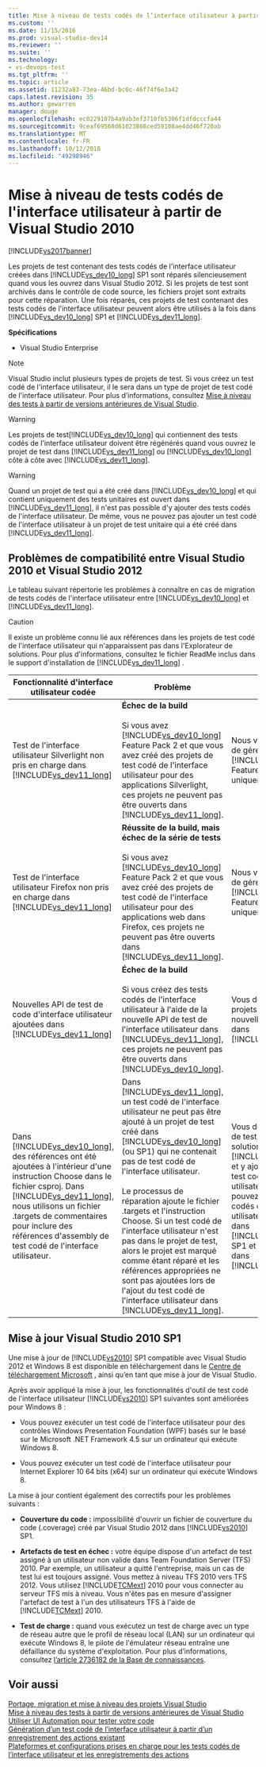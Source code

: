 ```yaml
---
title: Mise à niveau de tests codés de l’interface utilisateur à partir de Visual Studio 2010 | Microsoft Docs
ms.custom: ''
ms.date: 11/15/2016
ms.prod: visual-studio-dev14
ms.reviewer: ''
ms.suite: ''
ms.technology:
- vs-devops-test
ms.tgt_pltfrm: ''
ms.topic: article
ms.assetid: 11232a83-73ea-46bd-bc0c-46f74f6e3a42
caps.latest.revision: 35
ms.author: gewarren
manager: douge
ms.openlocfilehash: ec0229107b4a9ab3ef3710fb5306f1dfdcccfa44
ms.sourcegitcommit: 9ceaf69568d61023868ced59108ae4dd46f720ab
ms.translationtype: MT
ms.contentlocale: fr-FR
ms.lasthandoff: 10/12/2018
ms.locfileid: "49298946"
---
```

# <a name="upgrading-coded-ui-tests-from-visual-studio-2010"></a>Mise à niveau de tests codés de l'interface utilisateur à partir de Visual Studio 2010
[!INCLUDE[vs2017banner](../includes/vs2017banner.md)]

Les projets de test contenant des tests codés de l'interface utilisateur créées dans [!INCLUDE[vs_dev10_long](../includes/vs-dev10-long-md.md)] SP1 sont réparés silencieusement quand vous les ouvrez dans Visual Studio 2012. Si les projets de test sont archivés dans le contrôle de code source, les fichiers projet sont extraits pour cette réparation. Une fois réparés, ces projets de test contenant des tests codés de l'interface utilisateur peuvent alors être utilisés à la fois dans [!INCLUDE[vs_dev10_long](../includes/vs-dev10-long-md.md)] SP1 et [!INCLUDE[vs_dev11_long](../includes/vs-dev11-long-md.md)].  
  
 **Spécifications**  
  
-   Visual Studio Enterprise  
  
> [!NOTE]
>  Visual Studio inclut plusieurs types de projets de test. Si vous créez un test codé de l'interface utilisateur, il le sera dans un type de projet de test codé de l'interface utilisateur. Pour plus d’informations, consultez [Mise à niveau des tests à partir de versions antérieures de Visual Studio](http://msdn.microsoft.com/en-us/e9c8b7f6-bd72-448e-8edb-d090dcc5cf52).  
  
> [!WARNING]
>  Les projets de test[!INCLUDE[vs_dev10_long](../includes/vs-dev10-long-md.md)] qui contiennent des tests codés de l'interface utilisateur doivent être régénérés quand vous ouvrez le projet de test dans [!INCLUDE[vs_dev11_long](../includes/vs-dev11-long-md.md)] ou [!INCLUDE[vs_dev10_long](../includes/vs-dev10-long-md.md)] côte à côte avec [!INCLUDE[vs_dev11_long](../includes/vs-dev11-long-md.md)].  
  
> [!WARNING]
>  Quand un projet de test qui a été créé dans [!INCLUDE[vs_dev10_long](../includes/vs-dev10-long-md.md)] et qui contient uniquement des tests unitaires est ouvert dans [!INCLUDE[vs_dev11_long](../includes/vs-dev11-long-md.md)], il n'est pas possible d'y ajouter des tests codés de l'interface utilisateur. De même, vous ne pouvez pas ajouter un test codé de l'interface utilisateur à un projet de test unitaire qui a été créé dans [!INCLUDE[vs_dev11_long](../includes/vs-dev11-long-md.md)].  
  
## <a name="compatibility-issues-between-visual-studio-2010-and-visual-studio-2012"></a>Problèmes de compatibilité entre Visual Studio 2010 et Visual Studio 2012  
 Le tableau suivant répertorie les problèmes à connaître en cas de migration de tests codés de l'interface utilisateur entre [!INCLUDE[vs_dev10_long](../includes/vs-dev10-long-md.md)] et [!INCLUDE[vs_dev11_long](../includes/vs-dev11-long-md.md)].  
  
> [!CAUTION]
>  Il existe un problème connu lié aux références dans les projets de test codé de l'interface utilisateur qui n'apparaissent pas dans l'Explorateur de solutions. Pour plus d'informations, consultez le fichier ReadMe inclus dans le support d'installation de [!INCLUDE[vs_dev11_long](../includes/vs-dev11-long-md.md)] .  
  
|Fonctionnalité d'interface utilisateur codée|Problème|Solution|  
|----------------------------|-----------|--------------|  
|Test de l'interface utilisateur Silverlight non pris en charge dans [!INCLUDE[vs_dev11_long](../includes/vs-dev11-long-md.md)]|**Échec de la build**<br /><br /> Si vous avez [!INCLUDE[vs_dev10_long](../includes/vs-dev10-long-md.md)] Feature Pack 2 et que vous avez créé des projets de test codé de l'interface utilisateur pour des applications Silverlight, ces projets ne peuvent pas être ouverts dans [!INCLUDE[vs_dev11_long](../includes/vs-dev11-long-md.md)].|Nous vous recommandons de gérer ces projets dans [!INCLUDE[vs_dev10_long](../includes/vs-dev10-long-md.md)] Feature Pack 2 uniquement.|  
|Test de l'interface utilisateur Firefox non pris en charge dans [!INCLUDE[vs_dev11_long](../includes/vs-dev11-long-md.md)]|**Réussite de la build, mais échec de la série de tests**<br /><br /> Si vous avez [!INCLUDE[vs_dev10_long](../includes/vs-dev10-long-md.md)] Feature Pack 2 et que vous avez créé des projets de test codé de l'interface utilisateur pour des applications web dans Firefox, ces projets ne peuvent pas être ouverts dans [!INCLUDE[vs_dev11_long](../includes/vs-dev11-long-md.md)].|Nous vous recommandons de gérer ces projets dans [!INCLUDE[vs_dev10_long](../includes/vs-dev10-long-md.md)] Feature Pack 2 uniquement.|  
|Nouvelles API de test de code d'interface utilisateur ajoutées dans [!INCLUDE[vs_dev11_long](../includes/vs-dev11-long-md.md)]|**Échec de la build**<br /><br /> Si vous créez des tests codés de l'interface utilisateur à l'aide de la nouvelle API de test de l'interface utilisateur dans [!INCLUDE[vs_dev11_long](../includes/vs-dev11-long-md.md)], ces projets ne peuvent pas être ouverts dans [!INCLUDE[vs_dev10_long](../includes/vs-dev10-long-md.md)].|Vous devez gérer les projets qui utilisent la nouvelle API uniquement dans [!INCLUDE[vs_dev11_long](../includes/vs-dev11-long-md.md)].|  
|Dans [!INCLUDE[vs_dev10_long](../includes/vs-dev10-long-md.md)], des références ont été ajoutées à l'intérieur d'une instruction Choose dans le fichier csproj. Dans [!INCLUDE[vs_dev11_long](../includes/vs-dev11-long-md.md)], nous utilisons un fichier .targets de commentaires pour inclure des références d'assembly de test codé de l'interface utilisateur.|Dans [!INCLUDE[vs_dev11_long](../includes/vs-dev11-long-md.md)], un test codé de l'interface utilisateur ne peut pas être ajouté à un projet de test créé dans [!INCLUDE[vs_dev10_long](../includes/vs-dev10-long-md.md)] (ou SP1) qui ne contenait pas de test codé de l'interface utilisateur.<br /><br /> Le processus de réparation ajoute le fichier .targets et l'instruction Choose. Si un test codé de l'interface utilisateur n'est pas dans le projet de test, alors le projet est marqué comme étant réparé et les références appropriées ne sont pas ajoutées lors de l'ajout du test codé de l'interface utilisateur dans [!INCLUDE[vs_dev11_long](../includes/vs-dev11-long-md.md)].|Vous devez créer un projet de test dans la même solution à l'aide de [!INCLUDE[vs_dev11_long](../includes/vs-dev11-long-md.md)] et y ajouter votre nouveau test codé de l'interface utilisateur. Sinon, vous pouvez ajouter des tests codés de l'interface utilisateur au projet de test dans [!INCLUDE[vs_dev10_long](../includes/vs-dev10-long-md.md)] SP1 et ouvrir ce projet dans [!INCLUDE[vs_dev11_long](../includes/vs-dev11-long-md.md)].|  
  
##  <a name="UpgradingCodedUIFromVS2010_Update"></a> Mise à jour Visual Studio 2010 SP1  
 Une mise à jour de [!INCLUDE[vs2010](../includes/vs2010-md.md)] SP1 compatible avec Visual Studio 2012 et Windows 8 est disponible en téléchargement dans le [Centre de téléchargement Microsoft](http://www.microsoft.com/download/details.aspx?id=34677) , ainsi qu’en tant que mise à jour de Visual Studio.  
  
 Après avoir appliqué la mise à jour, les fonctionnalités d'outil de test codé de l'interface utilisateur [!INCLUDE[vs2010](../includes/vs2010-md.md)] SP1 suivantes sont améliorées pour Windows 8 :  
  
-   Vous pouvez exécuter un test codé de l'interface utilisateur pour des contrôles Windows Presentation Foundation (WPF) basés sur le basé sur le Microsoft .NET Framework 4.5 sur un ordinateur qui exécute Windows 8.  
  
-   Vous pouvez exécuter un test codé de l'interface utilisateur pour Internet Explorer 10 64 bits (x64) sur un ordinateur qui exécute Windows 8.  
  
 La mise à jour contient également des correctifs pour les problèmes suivants :  
  
-   **Couverture du code :** impossibilité d'ouvrir un fichier de couverture du code (.coverage) créé par Visual Studio 2012 dans [!INCLUDE[vs2010](../includes/vs2010-md.md)] SP1.  
  
-   **Artefacts de test en échec :** votre équipe dispose d'un artefact de test assigné à un utilisateur non valide dans Team Foundation Server (TFS) 2010. Par exemple, un utilisateur a quitté l'entreprise, mais un cas de test lui est toujours assigné. Vous mettez à niveau TFS 2010 vers TFS 2012. Vous utilisez [!INCLUDE[TCMext](../includes/tcmext-md.md)] 2010 pour vous connecter au serveur TFS mis à niveau. Vous n'êtes pas en mesure d'assigner l'artefact de test à l'un des utilisateurs TFS à l'aide de [!INCLUDE[TCMext](../includes/tcmext-md.md)] 2010.  
  
-   **Test de charge :** quand vous exécutez un test de charge avec un type de réseau autre que le profil de réseau local (LAN) sur un ordinateur qui exécute Windows 8, le pilote de l'émulateur réseau entraîne une défaillance du système d'exploitation. Pour plus d’informations, consultez [l’article 2736182 de la Base de connaissances](http://support.microsoft.com/kb/2736182).  
  
## <a name="see-also"></a>Voir aussi  
 [Portage, migration et mise à niveau des projets Visual Studio](../porting/porting-migrating-and-upgrading-visual-studio-projects.md)   
 [Mise à niveau des tests à partir de versions antérieures de Visual Studio](http://msdn.microsoft.com/en-us/e9c8b7f6-bd72-448e-8edb-d090dcc5cf52)   
 [Utiliser UI Automation pour tester votre code](../test/use-ui-automation-to-test-your-code.md)   
 [Génération d’un test codé de l’interface utilisateur à partir d’un enregistrement des actions existant](http://msdn.microsoft.com/library/56736963-9027-493b-b5c4-2d4e86d1d497)   
 [Plateformes et configurations prises en charge pour les tests codés de l’interface utilisateur et les enregistrements des actions](../test/supported-configurations-and-platforms-for-coded-ui-tests-and-action-recordings.md)



